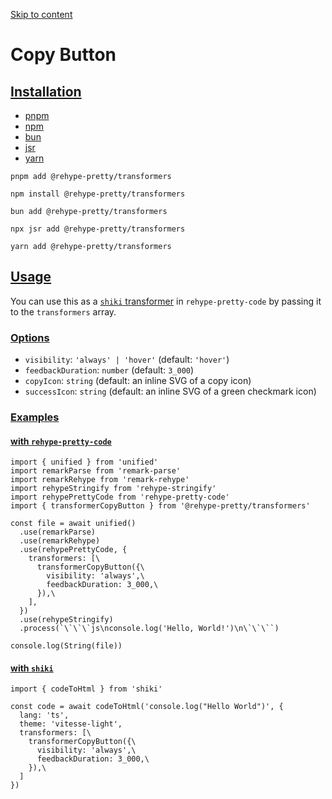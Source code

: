 [Skip to content](https://rehype-pretty.pages.dev/plugins/copy-button/#_top)

# Copy Button

## [Installation](https://rehype-pretty.pages.dev/plugins/copy-button/\#installation)

- [pnpm](https://rehype-pretty.pages.dev/plugins/copy-button/#tab-panel-4)
- [npm](https://rehype-pretty.pages.dev/plugins/copy-button/#tab-panel-5)
- [bun](https://rehype-pretty.pages.dev/plugins/copy-button/#tab-panel-6)
- [jsr](https://rehype-pretty.pages.dev/plugins/copy-button/#tab-panel-7)
- [yarn](https://rehype-pretty.pages.dev/plugins/copy-button/#tab-panel-8)

```
pnpm add @rehype-pretty/transformers
```

```
npm install @rehype-pretty/transformers
```

```
bun add @rehype-pretty/transformers
```

```
npx jsr add @rehype-pretty/transformers
```

```
yarn add @rehype-pretty/transformers
```

## [Usage](https://rehype-pretty.pages.dev/plugins/copy-button/\#usage)

You can use this as a [`shiki` transformer](https://shiki.style/guide/transformers) in `rehype-pretty-code` by passing it to the `transformers` array.

### [Options](https://rehype-pretty.pages.dev/plugins/copy-button/\#options)

- `visibility`: `'always' | 'hover'` (default: `'hover'`)
- `feedbackDuration`: `number` (default: `3_000`)
- `copyIcon`: `string` (default: an inline SVG of a copy icon)
- `successIcon`: `string` (default: an inline SVG of a green checkmark icon)

### [Examples](https://rehype-pretty.pages.dev/plugins/copy-button/\#examples)

#### [with `rehype-pretty-code`](https://rehype-pretty.pages.dev/plugins/copy-button/\#with-rehype-pretty-code)

```
import { unified } from 'unified'
import remarkParse from 'remark-parse'
import remarkRehype from 'remark-rehype'
import rehypeStringify from 'rehype-stringify'
import rehypePrettyCode from 'rehype-pretty-code'
import { transformerCopyButton } from '@rehype-pretty/transformers'

const file = await unified()
  .use(remarkParse)
  .use(remarkRehype)
  .use(rehypePrettyCode, {
    transformers: [\
      transformerCopyButton({\
        visibility: 'always',\
        feedbackDuration: 3_000,\
      }),\
    ],
  })
  .use(rehypeStringify)
  .process(`\`\`\`js\nconsole.log('Hello, World!')\n\`\`\``)

console.log(String(file))
```

#### [with `shiki`](https://rehype-pretty.pages.dev/plugins/copy-button/\#with-shiki)

```
import { codeToHtml } from 'shiki'

const code = await codeToHtml('console.log("Hello World")', {
  lang: 'ts',
  theme: 'vitesse-light',
  transformers: [\
    transformerCopyButton({\
      visibility: 'always',\
      feedbackDuration: 3_000,\
    }),\
  ]
})
```